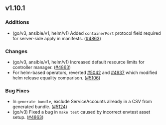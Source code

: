 ## v1.10.1

### Additions

- (go/v3, ansible/v1, helm/v1) Added `containerPort` protocol field required for server-side apply in manifests. ([#4863](https://github.com/operator-framework/operator-sdk/pull/4863))

### Changes

- (go/v3, ansible/v1, helm/v1) Increased default resource limits for controller manager. ([#4863](https://github.com/operator-framework/operator-sdk/pull/4863))
- For helm-based operators, reverted [#5042](https://github.com/operator-framework/operator-sdk/pull/5042) and [#4937](https://github.com/operator-framework/operator-sdk/pull/4937) which modified helm release equality comparison.
([#5106](https://github.com/operator-framework/operator-sdk/pull/5106))

### Bug Fixes

- In `generate bundle`, exclude ServiceAccounts already in a CSV from generated bundle. ([#5124](https://github.com/operator-framework/operator-sdk/pull/5124))
- (go/v3) Fixed a bug in `make test` caused by incorrect envtest asset setup. ([#4863](https://github.com/operator-framework/operator-sdk/pull/4863))

